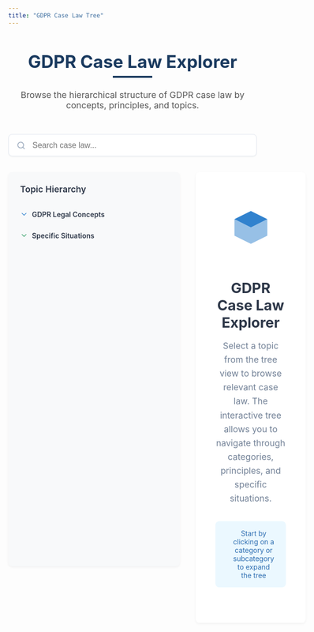 ```yaml
---
title: "GDPR Case Law Tree"
---
```

<div class="tree-container" style="
  font-family: 'IBM Plex Sans', -apple-system, BlinkMacSystemFont, sans-serif;
  max-width: 1100px;
  margin: 2rem auto;
  color: #333;
">
  <div class="tree-header" style="
    text-align: center;
    margin-bottom: 3rem;
  ">
    <h1 style="
font-size: 2.2rem;
font-weight: 700;
color: #1a3a5f;
margin-bottom: 0.5rem;
    ">GDPR Case Law Explorer</h1>
    <div style="
height: 4px;
width: 80px;
background-color: #1a3a5f;
margin: 0 auto 1.5rem;
    "></div>
    <p style="
font-size: 1.1rem;
max-width: 700px;
margin: 0 auto;
color: #555;
    ">Browse the hierarchical structure of GDPR case law by concepts, principles, and topics.</p>
  </div>
  <div class="tree-search" style="
    margin-bottom: 2rem;
    position: relative;
  ">
    <input type="text" id="tree-search-input" placeholder="Search case law..." style="
width: 100%;
padding: 0.8rem 1rem 0.8rem 3rem;
border: 1px solid #e2e8f0;
border-radius: 8px;
font-size: 1rem;
box-shadow: 0 1px 3px rgba(0,0,0,0.05);
    ">
    <svg width="20" height="20" viewBox="0 0 24 24" fill="none" xmlns="http://www.w3.org/2000/svg" style="
position: absolute;
left: 1rem;
top: 50%;
transform: translateY(-50%);
color: #a0aec0;
    ">
<path d="M11 18C14.866 18 18 14.866 18 11C18 7.13401 14.866 4 11 4C7.13401 4 4 7.13401 4 11C4 14.866 7.13401 18 11 18Z" stroke="#a0aec0" stroke-width="2" />
<path d="M20 20L16 16" stroke="#a0aec0" stroke-width="2" stroke-linecap="round" />
    </svg>
  </div>
  <div class="tree-wrapper" style="
    display: flex;
    gap: 2rem;
  ">
    <!-- Tree Navigation -->
    <div class="tree-nav" style="
width: 300px;
flex-shrink: 0;
background-color: #f8f9fa;
border-radius: 8px;
padding: 1.5rem;
box-shadow: 0 2px 5px rgba(0,0,0,0.05);
max-height: 750px;
overflow-y: auto;
    ">
<div class="tree-title" style="
  font-size: 1.1rem;
  font-weight: 600;
  color: #2d3748;
  margin-bottom: 1.5rem;
">Topic Hierarchy</div>
<!-- Tree Structure -->
<ul class="tree" style="
  list-style-type: none;
  padding: 0;
  margin: 0;
">
  <!-- Category 1 -->
  <li class="tree-item" style="margin-bottom: 0.6rem;">
    <div class="tree-item-header" style="
      display: flex;
      align-items: center;
      cursor: pointer;
      padding: 0.5rem 0;
      user-select: none;
    " onclick="toggleTreeItem(this.parentNode)">
      <svg class="tree-icon" width="16" height="16" viewBox="0 0 24 24" fill="none" xmlns="http://www.w3.org/2000/svg" style="
        margin-right: 8px;
        transform: rotate(0deg);
        transition: transform 0.2s ease;
      ">
        <path d="M12 15.5L4.5 8L5.91 6.59L12 12.67L18.09 6.59L19.5 8L12 15.5Z" fill="#3182ce"/>
      </svg>
      <span class="tree-label" style="
        font-weight: 600;
        color: #2d3748;
      ">GDPR Legal Concepts</span>
    </div>
    <ul class="tree-subtree" style="
      list-style-type: none;
      padding-left: 1.5rem;
      margin: 0.2rem 0 0.8rem;
      display: none;
    ">
      <!-- Subcategory 1 -->
      <li class="tree-item" style="margin-bottom: 0.4rem;">
        <div class="tree-item-header" style="
display: flex;
align-items: center;
cursor: pointer;
padding: 0.4rem 0;
user-select: none;
        " onclick="toggleTreeItem(this.parentNode)">
<svg class="tree-icon" width="14" height="14" viewBox="0 0 24 24" fill="none" xmlns="http://www.w3.org/2000/svg" style="
  margin-right: 8px;
  transform: rotate(0deg);
  transition: transform 0.2s ease;
">
  <path d="M12 15.5L4.5 8L5.91 6.59L12 12.67L18.09 6.59L19.5 8L12 15.5Z" fill="#4299e1"/>
</svg>
<span class="tree-label" style="
  font-weight: 500;
  color: #4a5568;
">Data Processing Principles</span>
        </div>
        <ul class="tree-subtree" style="
list-style-type: none;
padding-left: 1.5rem;
margin: 0.2rem 0 0.8rem;
display: none;
        ">
<!-- Principle 1 -->
<li class="tree-item" style="margin-bottom: 0.3rem;">
  <div class="tree-item-header" style="
    display: flex;
    align-items: center;
    cursor: pointer;
    padding: 0.35rem 0;
    user-select: none;
  " onclick="loadCases('lawfulness')">
    <span class="tree-label" style="
      font-weight: 400;
      color: #4a5568;
    ">Lawfulness of Processing</span>
    <span class="count" style="
      background-color: #ebf4ff;
      color: #3182ce;
      font-size: 0.75rem;
      font-weight: 600;
      padding: 0.1rem 0.4rem;
      border-radius: 8px;
      margin-left: 8px;
    ">9</span>
  </div>
</li>
<!-- Principle 2 -->
<li class="tree-item" style="margin-bottom: 0.3rem;">
  <div class="tree-item-header" style="
    display: flex;
    align-items: center;
    cursor: pointer;
    padding: 0.35rem 0;
    user-select: none;
  " onclick="loadCases('minimization')">
    <span class="tree-label" style="
      font-weight: 400;
      color: #4a5568;
    ">Data Minimization</span>
    <span class="count" style="
      background-color: #f0fff4;
      color: #38a169;
      font-size: 0.75rem;
      font-weight: 600;
      padding: 0.1rem 0.4rem;
      border-radius: 8px;
      margin-left: 8px;
    ">3</span>
  </div>
</li>
<!-- Principle 3 -->
<li class="tree-item" style="margin-bottom: 0.3rem;">
  <div class="tree-item-header" style="
    display: flex;
    align-items: center;
    cursor: pointer;
    padding: 0.35rem 0;
    user-select: none;
  " onclick="loadCases('purpose')">
    <span class="tree-label" style="
      font-weight: 400;
      color: #4a5568;
    ">Purpose Limitation</span>
    <span class="count" style="
      background-color: #f8f4ff;
      color: #805ad5;
      font-size: 0.75rem;
      font-weight: 600;
      padding: 0.1rem 0.4rem;
      border-radius: 8px;
      margin-left: 8px;
    ">3</span>
  </div>
</li>
<!-- Principle 4 -->
<li class="tree-item" style="margin-bottom: 0.3rem;">
  <div class="tree-item-header" style="
    display: flex;
    align-items: center;
    cursor: pointer;
    padding: 0.35rem 0;
    user-select: none;
  " onclick="loadCases('storage')">
    <span class="tree-label" style="
      font-weight: 400;
      color: #4a5568;
    ">Storage Limitation</span>
    <span class="count" style="
      background-color: #feebef;
      color: #e53e3e;
      font-size: 0.75rem;
      font-weight: 600;
      padding: 0.1rem 0.4rem;
      border-radius: 8px;
      margin-left: 8px;
    ">1</span>
  </div>
</li>
        </ul>
      </li>
      <!-- Subcategory 2 -->
      <li class="tree-item" style="margin-bottom: 0.4rem;">
        <div class="tree-item-header" style="
display: flex;
align-items: center;
cursor: pointer;
padding: 0.4rem 0;
user-select: none;
        " onclick="toggleTreeItem(this.parentNode)">
<svg class="tree-icon" width="14" height="14" viewBox="0 0 24 24" fill="none" xmlns="http://www.w3.org/2000/svg" style="
  margin-right: 8px;
  transform: rotate(0deg);
  transition: transform 0.2s ease;
">
  <path d="M12 15.5L4.5 8L5.91 6.59L12 12.67L18.09 6.59L19.5 8L12 15.5Z" fill="#4299e1"/>
</svg>
<span class="tree-label" style="
  font-weight: 500;
  color: #4a5568;
">Controllers and Processors</span>
        </div>
        <ul class="tree-subtree" style="
list-style-type: none;
padding-left: 1.5rem;
margin: 0.2rem 0 0.8rem;
display: none;
        ">
<li class="tree-item" style="margin-bottom: 0.3rem;">
  <div class="tree-item-header" style="
    display: flex;
    align-items: center;
    cursor: pointer;
    padding: 0.35rem 0;
    user-select: none;
  " onclick="loadCases('controller')">
    <span class="tree-label" style="
      font-weight: 400;
      color: #4a5568;
    ">Concept of Controller</span>
    <span class="count" style="
      background-color: #ebf4ff;
      color: #3182ce;
      font-size: 0.75rem;
      font-weight: 600;
      padding: 0.1rem 0.4rem;
      border-radius: 8px;
      margin-left: 8px;
    ">4</span>
  </div>
</li>
<li class="tree-item" style="margin-bottom: 0.3rem;">
  <div class="tree-item-header" style="
    display: flex;
    align-items: center;
    cursor: pointer;
    padding: 0.35rem 0;
    user-select: none;
  " onclick="loadCases('joint_control')">
    <span class="tree-label" style="
      font-weight: 400;
      color: #4a5568;
    ">Joint Control and Responsibility</span>
    <span class="count" style="
      background-color: #ebf4ff;
      color: #3182ce;
      font-size: 0.75rem;
      font-weight: 600;
      padding: 0.1rem 0.4rem;
      border-radius: 8px;
      margin-left: 8px;
    ">3</span>
  </div>
</li>
        </ul>
      </li>
      <!-- More subcategories... -->
    </ul>
  </li>
  <!-- Category 2 -->
  <li class="tree-item" style="margin-bottom: 0.6rem;">
    <div class="tree-item-header" style="
      display: flex;
      align-items: center;
      cursor: pointer;
      padding: 0.5rem 0;
      user-select: none;
    " onclick="toggleTreeItem(this.parentNode)">
      <svg class="tree-icon" width="16" height="16" viewBox="0 0 24 24" fill="none" xmlns="http://www.w3.org/2000/svg" style="
        margin-right: 8px;
        transform: rotate(0deg);
        transition: transform 0.2s ease;
      ">
        <path d="M12 15.5L4.5 8L5.91 6.59L12 12.67L18.09 6.59L19.5 8L12 15.5Z" fill="#38a169"/>
      </svg>
      <span class="tree-label" style="
        font-weight: 600;
        color: #2d3748;
      ">Specific Situations</span>
    </div>
    <ul class="tree-subtree" style="
      list-style-type: none;
      padding-left: 1.5rem;
      margin: 0.2rem 0 0.8rem;
      display: none;
    ">
      <!-- Digital Services -->
      <li class="tree-item" style="margin-bottom: 0.4rem;">
        <div class="tree-item-header" style="
display: flex;
align-items: center;
cursor: pointer;
padding: 0.4rem 0;
user-select: none;
        " onclick="toggleTreeItem(this.parentNode)">
<svg class="tree-icon" width="14" height="14" viewBox="0 0 24 24" fill="none" xmlns="http://www.w3.org/2000/svg" style="
  margin-right: 8px;
  transform: rotate(0deg);
  transition: transform 0.2s ease;
">
  <path d="M12 15.5L4.5 8L5.91 6.59L12 12.67L18.09 6.59L19.5 8L12 15.5Z" fill="#48bb78"/>
</svg>
<span class="tree-label" style="
  font-weight: 500;
  color: #4a5568;
">Digital Services</span>
        </div>
        <ul class="tree-subtree" style="
list-style-type: none;
padding-left: 1.5rem;
margin: 0.2rem 0 0.8rem;
display: none;
        ">
<li class="tree-item" style="margin-bottom: 0.3rem;">
  <div class="tree-item-header" style="
    display: flex;
    align-items: center;
    cursor: pointer;
    padding: 0.35rem 0;
    user-select: none;
  " onclick="loadCases('cookies')">
    <span class="tree-label" style="
      font-weight: 400;
      color: #4a5568;
    ">Cookies and Tracking</span>
    <span class="count" style="
      background-color: #f0fff4;
      color: #38a169;
      font-size: 0.75rem;
      font-weight: 600;
      padding: 0.1rem 0.4rem;
      border-radius: 8px;
      margin-left: 8px;
    ">2</span>
  </div>
</li>
<li class="tree-item" style="margin-bottom: 0.3rem;">
  <div class="tree-item-header" style="
    display: flex;
    align-items: center;
    cursor: pointer;
    padding: 0.35rem 0;
    user-select: none;
  " onclick="loadCases('social_networks')">
    <span class="tree-label" style="
      font-weight: 400;
      color: #4a5568;
    ">Online Social Networks</span>
    <span class="count" style="
      background-color: #f0fff4;
      color: #38a169;
      font-size: 0.75rem;
      font-weight: 600;
      padding: 0.1rem 0.4rem;
      border-radius: 8px;
      margin-left: 8px;
    ">1</span>
  </div>
</li>
        </ul>
      </li>
      <!-- Employment Context -->
      <li class="tree-item" style="margin-bottom: 0.4rem;">
        <div class="tree-item-header" style="
display: flex;
align-items: center;
cursor: pointer;
padding: 0.4rem 0;
user-select: none;
        " onclick="toggleTreeItem(this.parentNode)">
<svg class="tree-icon" width="14" height="14" viewBox="0 0 24 24" fill="none" xmlns="http://www.w3.org/2000/svg" style="
  margin-right: 8px;
  transform: rotate(0deg);
  transition: transform 0.2s ease;
">
  <path d="M12 15.5L4.5 8L5.91 6.59L12 12.67L18.09 6.59L19.5 8L12 15.5Z" fill="#48bb78"/>
</svg>
<span class="tree-label" style="
  font-weight: 500;
  color: #4a5568;
">Employment Context</span>
        </div>
        <ul class="tree-subtree" style="
list-style-type: none;
padding-left: 1.5rem;
margin: 0.2rem 0 0.8rem;
display: none;
        ">
<li class="tree-item" style="margin-bottom: 0.3rem;">
  <div class="tree-item-header" style="
    display: flex;
    align-items: center;
    cursor: pointer;
    padding: 0.35rem 0;
    user-select: none;
  " onclick="loadCases('employee_data')">
    <span class="tree-label" style="
      font-weight: 400;
      color: #4a5568;
    ">Employee Data Processing</span>
    <span class="count" style="
      background-color: #f0fff4;
      color: #38a169;
      font-size: 0.75rem;
      font-weight: 600;
      padding: 0.1rem 0.4rem;
      border-radius: 8px;
      margin-left: 8px;
    ">2</span>
  </div>
</li>
        </ul>
      </li>
    </ul>
  </li>
</ul>
    </div>
    <div class="tree-content" style="
flex-grow: 1;
background-color: white;
border-radius: 8px;
padding: 1.5rem;
box-shadow: 0 2px 5px rgba(0,0,0,0.05);
    ">
<div class="welcome-state" id="welcome-view" style="
  text-align: center;
  padding: 3rem 1rem;
">
  <img src="data:image/svg+xml;base64,PHN2ZyB3aWR0aD0iMTI4IiBoZWlnaHQ9IjEyOCIgdmlld0JveD0iMCAwIDI0IDI0IiBmaWxsPSJub25lIiB4bWxucz0iaHR0cDovL3d3dy53My5vcmcvMjAwMC9zdmciPjxwYXRoIGQ9Ik0xMiAyTDIgN0wxMiAxMkwyMiA3TDEyIDJaIiBmaWxsPSIjMzE4MmNlIi8+PHBhdGggZD0iTTIgMTdMMTIgMjJMMjIgMTdWN0wxMiAxMkwyIDdWMTdaIiBmaWxsPSIjMzE4MmNlIiBmaWxsLW9wYWNpdHk9IjAuNSIvPjwvc3ZnPg==" style="
    width: 80px;
    height: 80px;
    margin-bottom: 1.5rem;
  " alt="GDPR Icon">
  <h2 style="
    font-size: 1.8rem;
    color: #2d3748;
    margin-bottom: 1rem;
  ">GDPR Case Law Explorer</h2>
  <p style="
    font-size: 1.1rem;
    color: #718096;
    max-width: 600px;
    margin: 0 auto 2rem;
    line-height: 1.6;
  ">Select a topic from the tree view to browse relevant case law. The interactive tree allows you to navigate through categories, principles, and specific situations.</p>
  <div style="
    display: inline-flex;
    background-color: #ebf8ff;
    border-radius: 8px;
    padding: 1rem 1.5rem;
    color: #2b6cb0;
    align-items: center;
  ">
    <svg width="24" height="24" viewBox="0 0 24 24" fill="none" xmlns="http://www.w3.org/2000/svg" style="margin-right: 12px;">
      <path d="M13 16H12V12H11M12 8H12.01M21 12C21 16.9706 16.9706 21 12 21C7.02944 21 3 16.9706 3 12C3 7.02944 7.02944 3 12 3C16.9706 3 21 7.02944 21 12Z" stroke="#2b6cb0" stroke-width="2" stroke-linecap="round" stroke-linejoin="round"/>
    </svg>
    Start by clicking on a category or subcategory to expand the tree
  </div>
<div id="case-list-view" style="display: none;">
  <!-- Will be populated by JavaScript -->
  <div class="case-list-header" style="
    margin-bottom: 1.5rem;
  ">
    <h2 id="case-list-title" style="
      font-size: 1.5rem;
      color: #2d3748;
      margin-bottom: 0.5rem;
    ">Lawfulness of Processing</h2>
    <p id="case-list-description" style="
      font-size: 1rem;
      color: #718096;
    ">Cases related to the principle of lawfulness of processing under GDPR.</p>
  </div>
  <div id="case-list-container">
    <!-- Sample Case Item -->
    <div class="case-item" style="
      border-bottom: 1px solid #e2e8f0;
      padding: 1.2rem 0;
    ">
      <div style="
        display: flex;
        justify-content: space-between;
        align-items: flex-start;
        margin-bottom: 0.6rem;
      ">
        <h3 style="
font-size: 1.25rem;
margin: 0;
        ">
<a href="Case%20law/C-175-20" style="
  color: #2c5282;
  text-decoration: none;
  font-weight: 600;
">'SS' SIA v Valsts ieņēmumu dienests (C-175/20)</a>
        </h3>
        <span style="
font-size: 0.85rem;
color: #718096;
        ">February 24, 2022</span>
      </div>
      <p style="
        font-size: 0.95rem;
        color: #4a5568;
        margin-bottom: 0.8rem;
        line-height: 1.5;
      ">Case addressing protection of natural persons with regard to the processing of personal data, lawfulness of processing, and proportionality requirements.</p>
      <div style="
        display: flex;
        flex-wrap: wrap;
        gap: 0.5rem;
      ">
        <span style="
background-color: #ebf4ff;
color: #2c5282;
padding: 0.3rem 0.6rem;
border-radius: 4px;
font-size: 0.8rem;
font-weight: 500;
        ">Lawfulness</span>
        <span style="
background-color: #e6fffa;
color: #319795;
padding: 0.3rem 0.6rem;
border-radius: 4px;
font-size: 0.8rem;
font-weight: 500;
        ">Proportionality</span>
      </div>
  </div>
</div>
    </div>
  </div>
</div>
<style>
/* Tree item expansion styles */
.tree-item.expanded > .tree-item-header > .tree-icon {
  transform: rotate(90deg);
}
.tree-item.expanded > .tree-subtree {
  display: block;
}
/* Responsive styles */
@media (max-width: 768px) {
  .tree-wrapper {
    flex-direction: column;
  }
  .tree-nav {
    width: 100%;
    max-height: 400px;
    margin-bottom: 1.5rem;
  }
}
</style>
<script>
function toggleTreeItem(item) {
  item.classList.toggle('expanded');
}
function loadCases(principle) {
  // Hide welcome view
  document.getElementById('welcome-view').style.display = 'none';
  // Show case list view
  document.getElementById('case-list-view').style.display = 'block';
  // Set the title based on the selected principle
  let title = '';
  let description = '';
  switch(principle) {
    case 'lawfulness':
title = 'Lawfulness of Processing';
description = 'Cases related to the principle of lawfulness of processing under GDPR.';
break;
    case 'minimization':
title = 'Data Minimization';
description = 'Cases addressing the principle of data minimization under GDPR.';
break;
    case 'purpose':
title = 'Purpose Limitation';
description = 'Cases examining the principle of purpose limitation under GDPR.';
break;
    case 'storage':
title = 'Storage Limitation';
description = 'Cases related to the principle of storage limitation under GDPR.';
break;
    // Add more cases as needed
    default:
title = 'GDPR Cases';
description = 'A collection of cases related to GDPR implementation.';
  }
  document.getElementById('case-list-title').textContent = title;
  document.getElementById('case-list-description').textContent = description;
  // In a real application, this would fetch and populate cases
  // For this mockup, we're just showing the UI
}
// Initialize tree view
document.addEventListener('DOMContentLoaded', function() {
  // Tree search functionality would be implemented here
});
</script> 